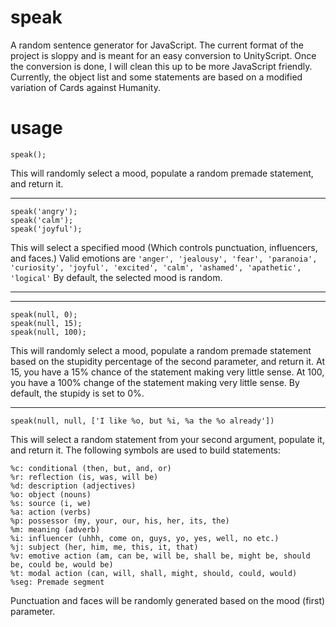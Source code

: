 speak
=====

A random sentence generator for JavaScript.  The current format of the project is sloppy and is meant for an easy conversion to UnityScript.  Once the conversion is done, I will clean this up to be more JavaScript friendly.  Currently, the object list and some statements are based on a modified variation of Cards against Humanity.

usage
=====

```
speak();
```
This will randomly select a mood, populate a random premade statement, and return it.

---

```
speak('angry');
speak('calm');
speak('joyful');
```
This will select a specified mood (Which controls punctuation, influencers, and faces.)  Valid emotions are ```'anger', 'jealousy', 'fear', 'paranoia', 'curiosity', 'joyful', 'excited', 'calm', 'ashamed', 'apathetic', 'logical'```  By default, the selected mood is random.

---

---

```
speak(null, 0);
speak(null, 15);
speak(null, 100);
```
This will randomly select a mood, populate a random premade statement based on the stupidity percentage of the second parameter, and return it.  At 15, you have a 15% chance of the statement making very little sense.  At 100, you have a 100% change of the statement making very little sense. By default, the stupidy is set to 0%.

---

```
speak(null, null, ['I like %o, but %i, %a the %o already'])
```
This will select a random statement from your second argument, populate it, and return it.  The following symbols are used to build statements:

```
%c: conditional (then, but, and, or)
%r: reflection (is, was, will be)
%d: description (adjectives)
%o: object (nouns)
%s: source (i, we)
%a: action (verbs)
%p: possessor (my, your, our, his, her, its, the)
%m: meaning (adverb)
%i: influencer (uhhh, come on, guys, yo, yes, well, no etc.)
%j: subject (her, him, me, this, it, that)
%v: emotive action (am, can be, will be, shall be, might be, should be, could be, would be)
%t: modal action (can, will, shall, might, should, could, would)
%seg: Premade segment
```

Punctuation and faces will be randomly generated based on the mood (first) parameter.
